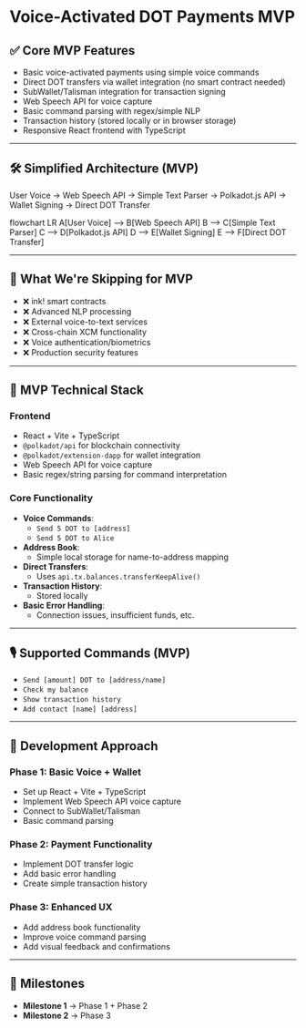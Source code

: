 # Voice-Activated DOT Payments MVP

## ✅ Core MVP Features
- Basic voice-activated payments using simple voice commands  
- Direct DOT transfers via wallet integration (no smart contract needed)  
- SubWallet/Talisman integration for transaction signing  
- Web Speech API for voice capture  
- Basic command parsing with regex/simple NLP  
- Transaction history (stored locally or in browser storage)  
- Responsive React frontend with TypeScript  

---

## 🛠️ Simplified Architecture (MVP)


User Voice → Web Speech API → Simple Text Parser → Polkadot.js API → Wallet Signing → Direct DOT Transfer

flowchart LR
A[User Voice] --> B[Web Speech API]
B --> C[Simple Text Parser]
C --> D[Polkadot.js API]
D --> E[Wallet Signing]
E --> F[Direct DOT Transfer]



---

## 🚫 What We're Skipping for MVP
- ❌ ink! smart contracts  
- ❌ Advanced NLP processing  
- ❌ External voice-to-text services  
- ❌ Cross-chain XCM functionality  
- ❌ Voice authentication/biometrics  
- ❌ Production security features  

---

## 📌 MVP Technical Stack

### **Frontend**
- React + Vite + TypeScript  
- `@polkadot/api` for blockchain connectivity  
- `@polkadot/extension-dapp` for wallet integration  
- Web Speech API for voice capture  
- Basic regex/string parsing for command interpretation  

### **Core Functionality**
- **Voice Commands**:  
  - `Send 5 DOT to [address]`  
  - `Send 5 DOT to Alice`  
- **Address Book**:  
  - Simple local storage for name-to-address mapping  
- **Direct Transfers**:  
  - Uses `api.tx.balances.transferKeepAlive()`  
- **Transaction History**:  
  - Stored locally  
- **Basic Error Handling**:  
  - Connection issues, insufficient funds, etc.  

---

## 🎙️ Supported Commands (MVP)
- `Send [amount] DOT to [address/name]`  
- `Check my balance`  
- `Show transaction history`  
- `Add contact [name] [address]`  

---

## 🚀 Development Approach

### **Phase 1: Basic Voice + Wallet**
- Set up React + Vite + TypeScript  
- Implement Web Speech API voice capture  
- Connect to SubWallet/Talisman  
- Basic command parsing  

### **Phase 2: Payment Functionality**
- Implement DOT transfer logic  
- Add basic error handling  
- Create simple transaction history  

### **Phase 3: Enhanced UX**
- Add address book functionality  
- Improve voice command parsing  
- Add visual feedback and confirmations  

---

## 📍 Milestones
- **Milestone 1** → Phase 1 + Phase 2  
- **Milestone 2** → Phase 3  
